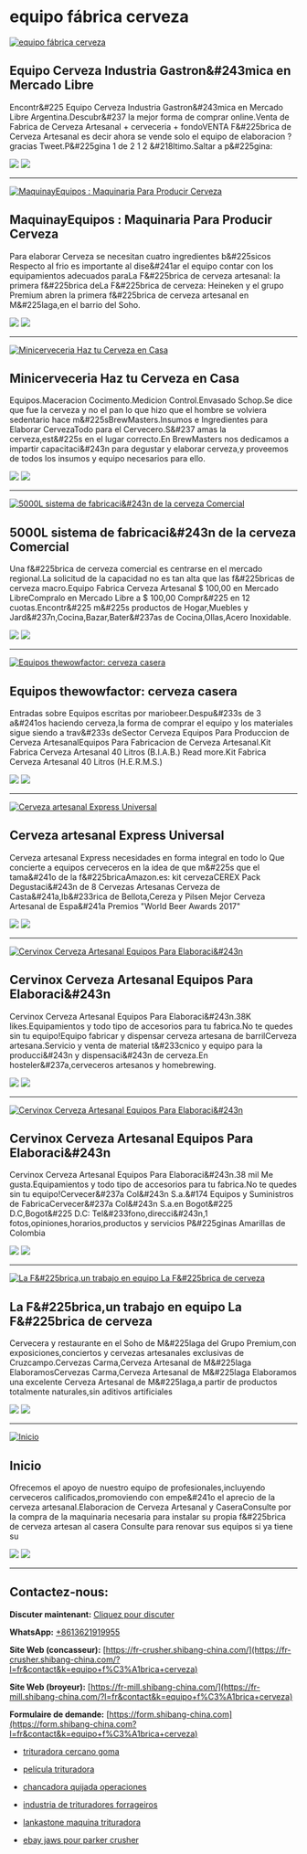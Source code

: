 # equipo fábrica cerveza

<a href="https://swt.shibang-china.com/?l=fr&img&k=equipo+f%C3%A1brica+cerveza" target="_blank">![equipo fábrica cerveza](http://static.shibang-china.com/all-800x300/463.jpg)</a>

## Equipo Cerveza Industria Gastron&#243mica en Mercado Libre
Encontr&#225 Equipo Cerveza Industria Gastron&#243mica en Mercado Libre Argentina.Descubr&#237 la mejor forma de comprar online.Venta de Fabrica de Cerveza Artesanal + cerveceria + fondoVENTA F&#225brica de Cerveza Artesanal es decir ahora se vende solo el equipo de elaboracion ? gracias Tweet.P&#225gina 1 de 2 1 2 &#218ltimo.Saltar a p&#225gina:


<a href="https://whatsapp.shibangsoft.com/WhatsApp.php" target="_blank" title="WhatsApp">![](http://static.shibang-china.com/icon/whatsapp.png)</a> <a href="https://swt.shibang-china.com/?l=fr&icon&k=equipo+f%C3%A1brica+cerveza" target="_blank">![](http://static.shibang-china.com/icon/chat-fr.png)</a>

---

<a href="https://swt.shibang-china.com/?l=fr&img&k=equipo+f%C3%A1brica+cerveza" target="_blank">![MaquinayEquipos : Maquinaria Para Producir Cerveza](http://static.shibang-china.com/all-800x300/692.jpg)</a>

## MaquinayEquipos : Maquinaria Para Producir Cerveza
Para elaborar Cerveza se necesitan cuatro ingredientes b&#225sicos Respecto al frio es importante al dise&#241ar el equipo contar con los equipamientos adecuados paraLa F&#225brica de cerveza artesanal: la primera f&#225brica deLa F&#225brica de cerveza: Heineken y el grupo Premium abren la primera f&#225brica de cerveza artesanal en M&#225laga,en el barrio del Soho.


<a href="https://whatsapp.shibangsoft.com/WhatsApp.php" target="_blank" title="WhatsApp">![](http://static.shibang-china.com/icon/whatsapp.png)</a> <a href="https://swt.shibang-china.com/?l=fr&icon&k=equipo+f%C3%A1brica+cerveza" target="_blank">![](http://static.shibang-china.com/icon/chat-fr.png)</a>

---

<a href="https://swt.shibang-china.com/?l=fr&img&k=equipo+f%C3%A1brica+cerveza" target="_blank">![Minicerveceria Haz tu Cerveza en Casa](http://static.shibang-china.com/all-800x300/1197.jpg)</a>

## Minicerveceria Haz tu Cerveza en Casa
Equipos.Maceracion Cocimento.Medicion Control.Envasado Schop.Se dice que fue la cerveza y no el pan lo que hizo que el hombre se volviera sedentario hace m&#225sBrewMasters.Insumos e Ingredientes para Elaborar CervezaTodo para el Cervecero.S&#237 amas la cerveza,est&#225s en el lugar correcto.En BrewMasters nos dedicamos a impartir capacitaci&#243n para degustar y elaborar cerveza,y proveemos de todos los insumos y equipo necesarios para ello.


<a href="https://whatsapp.shibangsoft.com/WhatsApp.php" target="_blank" title="WhatsApp">![](http://static.shibang-china.com/icon/whatsapp.png)</a> <a href="https://swt.shibang-china.com/?l=fr&icon&k=equipo+f%C3%A1brica+cerveza" target="_blank">![](http://static.shibang-china.com/icon/chat-fr.png)</a>

---

<a href="https://swt.shibang-china.com/?l=fr&img&k=equipo+f%C3%A1brica+cerveza" target="_blank">![5000L sistema de fabricaci&#243n de la cerveza Comercial](http://static.shibang-china.com/all-800x300/1413.jpg)</a>

## 5000L sistema de fabricaci&#243n de la cerveza Comercial
Una f&#225brica de cerveza comercial es centrarse en el mercado regional.La solicitud de la capacidad no es tan alta que las f&#225bricas de cerveza macro.Equipo Fabrica Cerveza Artesanal $ 100,00 en Mercado LibreCompralo en Mercado Libre a $ 100,00 Compr&#225 en 12 cuotas.Encontr&#225 m&#225s productos de Hogar,Muebles y Jard&#237n,Cocina,Bazar,Bater&#237as de Cocina,Ollas,Acero Inoxidable.


<a href="https://whatsapp.shibangsoft.com/WhatsApp.php" target="_blank" title="WhatsApp">![](http://static.shibang-china.com/icon/whatsapp.png)</a> <a href="https://swt.shibang-china.com/?l=fr&icon&k=equipo+f%C3%A1brica+cerveza" target="_blank">![](http://static.shibang-china.com/icon/chat-fr.png)</a>

---

<a href="https://swt.shibang-china.com/?l=fr&img&k=equipo+f%C3%A1brica+cerveza" target="_blank">![Equipos thewowfactor: cerveza casera](http://static.shibang-china.com/all-800x300/335.jpg)</a>

## Equipos thewowfactor: cerveza casera
Entradas sobre Equipos escritas por mariobeer.Despu&#233s de 3 a&#241os haciendo cerveza,la forma de comprar el equipo y los materiales sigue siendo a trav&#233s deSector Cerveza Equipos Para Produccion de Cerveza ArtesanalEquipos Para Fabricacion de Cerveza Artesanal.Kit Fabrica Cerveza Artesanal 40 Litros (B.I.A.B.) Read more.Kit Fabrica Cerveza Artesanal 40 Litros (H.E.R.M.S.)


<a href="https://whatsapp.shibangsoft.com/WhatsApp.php" target="_blank" title="WhatsApp">![](http://static.shibang-china.com/icon/whatsapp.png)</a> <a href="https://swt.shibang-china.com/?l=fr&icon&k=equipo+f%C3%A1brica+cerveza" target="_blank">![](http://static.shibang-china.com/icon/chat-fr.png)</a>

---

<a href="https://swt.shibang-china.com/?l=fr&img&k=equipo+f%C3%A1brica+cerveza" target="_blank">![Cerveza artesanal Express Universal](http://static.shibang-china.com/all-800x300/1116.jpg)</a>

## Cerveza artesanal Express Universal
Cerveza artesanal Express necesidades en forma integral en todo lo Que concierte a equipos cerveceros en la idea de que m&#225s que el tama&#241o de la f&#225bricaAmazon.es: kit cervezaCEREX Pack Degustaci&#243n de 8 Cervezas Artesanas Cerveza de Casta&#241a,Ib&#233rica de Bellota,Cereza y Pilsen Mejor Cerveza Artesanal de Espa&#241a Premios "World Beer Awards 2017"


<a href="https://whatsapp.shibangsoft.com/WhatsApp.php" target="_blank" title="WhatsApp">![](http://static.shibang-china.com/icon/whatsapp.png)</a> <a href="https://swt.shibang-china.com/?l=fr&icon&k=equipo+f%C3%A1brica+cerveza" target="_blank">![](http://static.shibang-china.com/icon/chat-fr.png)</a>

---

<a href="https://swt.shibang-china.com/?l=fr&img&k=equipo+f%C3%A1brica+cerveza" target="_blank">![Cervinox Cerveza Artesanal Equipos Para Elaboraci&#243n](http://static.shibang-china.com/all-800x300/243.jpg)</a>

## Cervinox Cerveza Artesanal Equipos Para Elaboraci&#243n
Cervinox Cerveza Artesanal Equipos Para Elaboraci&#243n.38K likes.Equipamientos y todo tipo de accesorios para tu fabrica.No te quedes sin tu equipo!Equipo fabricar y dispensar cerveza artesana de barrilCerveza artesana.Servicio y venta de material t&#233cnico y equipo para la producci&#243n y dispensaci&#243n de cerveza.En hosteler&#237a,cerveceros artesanos y homebrewing.


<a href="https://whatsapp.shibangsoft.com/WhatsApp.php" target="_blank" title="WhatsApp">![](http://static.shibang-china.com/icon/whatsapp.png)</a> <a href="https://swt.shibang-china.com/?l=fr&icon&k=equipo+f%C3%A1brica+cerveza" target="_blank">![](http://static.shibang-china.com/icon/chat-fr.png)</a>

---

<a href="https://swt.shibang-china.com/?l=fr&img&k=equipo+f%C3%A1brica+cerveza" target="_blank">![Cervinox Cerveza Artesanal Equipos Para Elaboraci&#243n](http://static.shibang-china.com/all-800x300/90.jpg)</a>

## Cervinox Cerveza Artesanal Equipos Para Elaboraci&#243n
Cervinox Cerveza Artesanal Equipos Para Elaboraci&#243n.38 mil Me gusta.Equipamientos y todo tipo de accesorios para tu fabrica.No te quedes sin tu equipo!Cervecer&#237a Col&#243n S.a.&#174 Equipos y Suministros de FabricaCervecer&#237a Col&#243n S.a.en Bogot&#225 D.C,Bogot&#225 D.C: Tel&#233fono,direcci&#243n,1 fotos,opiniones,horarios,productos y servicios P&#225ginas Amarillas de Colombia


<a href="https://whatsapp.shibangsoft.com/WhatsApp.php" target="_blank" title="WhatsApp">![](http://static.shibang-china.com/icon/whatsapp.png)</a> <a href="https://swt.shibang-china.com/?l=fr&icon&k=equipo+f%C3%A1brica+cerveza" target="_blank">![](http://static.shibang-china.com/icon/chat-fr.png)</a>

---

<a href="https://swt.shibang-china.com/?l=fr&img&k=equipo+f%C3%A1brica+cerveza" target="_blank">![La F&#225brica,un trabajo en equipo La F&#225brica de cerveza](http://static.shibang-china.com/all-800x300/1224.jpg)</a>

## La F&#225brica,un trabajo en equipo La F&#225brica de cerveza
Cervecera y restaurante en el Soho de M&#225laga del Grupo Premium,con exposiciones,conciertos y cervezas artesanales exclusivas de Cruzcampo.Cervezas Carma,Cerveza Artesanal de M&#225laga ElaboramosCervezas Carma,Cerveza Artesanal de M&#225laga Elaboramos una excelente Cerveza Artesanal de M&#225laga,a partir de productos totalmente naturales,sin aditivos artificiales


<a href="https://whatsapp.shibangsoft.com/WhatsApp.php" target="_blank" title="WhatsApp">![](http://static.shibang-china.com/icon/whatsapp.png)</a> <a href="https://swt.shibang-china.com/?l=fr&icon&k=equipo+f%C3%A1brica+cerveza" target="_blank">![](http://static.shibang-china.com/icon/chat-fr.png)</a>

---

<a href="https://swt.shibang-china.com/?l=fr&img&k=equipo+f%C3%A1brica+cerveza" target="_blank">![Inicio](http://static.shibang-china.com/all-800x300/1373.jpg)</a>

## Inicio
Ofrecemos el apoyo de nuestro equipo de profesionales,incluyendo cerveceros calificados,promoviendo con empe&#241o el aprecio de la cerveza artesanal.Elaboracion de Cerveza Artesanal y CaseraConsulte por la compra de la maquinaria necesaria para instalar su propia f&#225brica de cerveza artesan al casera Consulte para renovar sus equipos si ya tiene su


<a href="https://whatsapp.shibangsoft.com/WhatsApp.php" target="_blank" title="WhatsApp">![](http://static.shibang-china.com/icon/whatsapp.png)</a> <a href="https://swt.shibang-china.com/?l=fr&icon&k=equipo+f%C3%A1brica+cerveza" target="_blank">![](http://static.shibang-china.com/icon/chat-fr.png)</a>

---
## Contactez-nous:

**Discuter maintenant:** [Cliquez pour discuter](https://swt.shibang-china.com?l=fr&contact&k=equipo+f%C3%A1brica+cerveza)

**WhatsApp:**  [+8613621919955](https://whatsapp.shibangsoft.com/WhatsApp.php)

**Site Web (concasseur):** [https://fr-crusher.shibang-china.com/](https://fr-crusher.shibang-china.com/?l=fr&contact&k=equipo+f%C3%A1brica+cerveza)

**Site Web (broyeur):** [https://fr-mill.shibang-china.com/](https://fr-mill.shibang-china.com/?l=fr&contact&k=equipo+f%C3%A1brica+cerveza)

**Formulaire de demande:** [https://form.shibang-china.com](https://form.shibang-china.com?l=fr&contact&k=equipo+f%C3%A1brica+cerveza)

* [trituradora cercano goma](../62/trituradora%20cercano%20goma.md)

* [película trituradora](../64/pel%C3%ADcula%20trituradora.md)

* [chancadora quijada operaciones](../64/chancadora%20quijada%20operaciones.md)

* [industria de trituradores forrageiros](../64/industria%20de%20trituradores%20forrageiros.md)

* [lankastone maquina trituradora](../63/lankastone%20maquina%20trituradora.md)

* [ebay jaws pour parker crusher](../61/ebay%20jaws%20pour%20parker%20crusher.md)